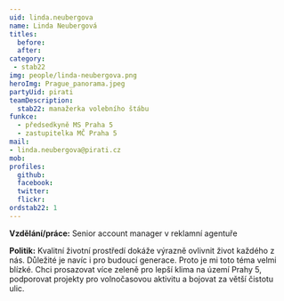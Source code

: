 ```yaml
---
uid: linda.neubergova
name: Linda Neubergová 
titles:
  before:
  after:
category:
 - stab22
img: people/linda-neubergova.png
heroImg: Prague_panorama.jpeg
partyUid: pirati
teamDescription:
  stab22: manažerka volebního štábu
funkce: 
  - předsedkyně MS Praha 5
  - zastupitelka MČ Praha 5
mail:
- linda.neubergova@pirati.cz
mob:			  
profiles:
  github:     
  facebook: 
  twitter: 
  flickr:
ordstab22: 1
---
```


**Vzdělání/práce:** Senior account manager v reklamní agentuře

**Politik:** Kvalitní životní prostředí dokáže výrazně ovlivnit život každého z nás. Důležité je navíc i pro budoucí generace. Proto je mi toto téma velmi blízké. Chci prosazovat více zeleně pro lepší klima na území Prahy 5, podporovat projekty pro volnočasovou aktivitu a bojovat za větší čistotu ulic.